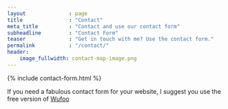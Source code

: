 ```yaml
---
layout              : page
title               : "Contact"
meta_title          : "Contact and use our contact form"
subheadline         : "Contact Form"
teaser              : "Get in touch with me? Use the contact form."
permalink           : "/contact/"
header:
    image_fullwidth: contact-map-image.png
---
```


{% include contact-form.html %}

If you need a fabulous contact form for your website, I suggest you use the free version of [Wufoo](http://www.wufoo.com/)
